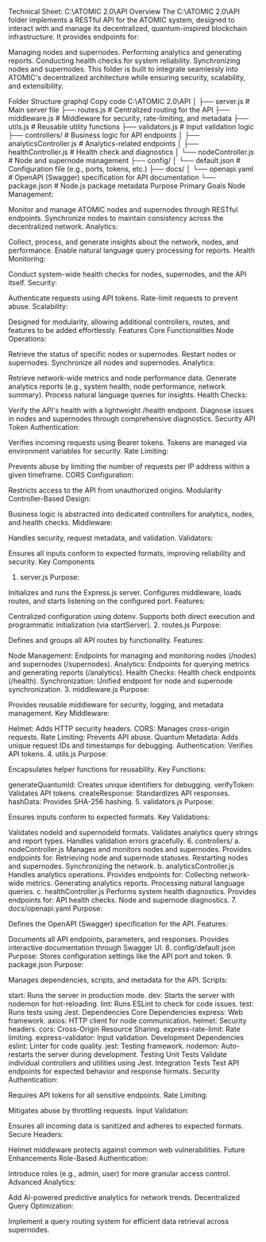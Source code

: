 Technical Sheet: C:\ATOMIC 2.0\API
Overview
The C:\ATOMIC 2.0\API folder implements a RESTful API for the ATOMIC system, designed to interact with and manage its decentralized, quantum-inspired blockchain infrastructure. It provides endpoints for:

Managing nodes and supernodes.
Performing analytics and generating reports.
Conducting health checks for system reliability.
Synchronizing nodes and supernodes.
This folder is built to integrate seamlessly into ATOMIC's decentralized architecture while ensuring security, scalability, and extensibility.

Folder Structure
graphql
Copy code
C:\ATOMIC 2.0\API
│
├── server.js                # Main server file
├── routes.js                # Centralized routing for the API
├── middleware.js            # Middleware for security, rate-limiting, and metadata
├── utils.js                 # Reusable utility functions
├── validators.js            # Input validation logic
├── controllers/             # Business logic for API endpoints
│   ├── analyticsController.js  # Analytics-related endpoints
│   ├── healthController.js     # Health check and diagnostics
│   └── nodeController.js       # Node and supernode management
├── config/
│   └── default.json          # Configuration file (e.g., ports, tokens, etc.)
├── docs/
│   └── openapi.yaml          # OpenAPI (Swagger) specification for API documentation
└── package.json             # Node.js package metadata
Purpose
Primary Goals
Node Management:

Monitor and manage ATOMIC nodes and supernodes through RESTful endpoints.
Synchronize nodes to maintain consistency across the decentralized network.
Analytics:

Collect, process, and generate insights about the network, nodes, and performance.
Enable natural language query processing for reports.
Health Monitoring:

Conduct system-wide health checks for nodes, supernodes, and the API itself.
Security:

Authenticate requests using API tokens.
Rate-limit requests to prevent abuse.
Scalability:

Designed for modularity, allowing additional controllers, routes, and features to be added effortlessly.
Features
Core Functionalities
Node Operations:

Retrieve the status of specific nodes or supernodes.
Restart nodes or supernodes.
Synchronize all nodes and supernodes.
Analytics:

Retrieve network-wide metrics and node performance data.
Generate analytics reports (e.g., system health, node performance, network summary).
Process natural language queries for insights.
Health Checks:

Verify the API's health with a lightweight /health endpoint.
Diagnose issues in nodes and supernodes through comprehensive diagnostics.
Security
API Token Authentication:

Verifies incoming requests using Bearer tokens.
Tokens are managed via environment variables for security.
Rate Limiting:

Prevents abuse by limiting the number of requests per IP address within a given timeframe.
CORS Configuration:

Restricts access to the API from unauthorized origins.
Modularity
Controller-Based Design:

Business logic is abstracted into dedicated controllers for analytics, nodes, and health checks.
Middleware:

Handles security, request metadata, and validation.
Validators:

Ensures all inputs conform to expected formats, improving reliability and security.
Key Components
1. server.js
Purpose:

Initializes and runs the Express.js server.
Configures middleware, loads routes, and starts listening on the configured port.
Features:

Centralized configuration using dotenv.
Supports both direct execution and programmatic initialization (via startServer).
2. routes.js
Purpose:

Defines and groups all API routes by functionality.
Features:

Node Management:
Endpoints for managing and monitoring nodes (/nodes) and supernodes (/supernodes).
Analytics:
Endpoints for querying metrics and generating reports (/analytics).
Health Checks:
Health check endpoints (/health).
Synchronization:
Unified endpoint for node and supernode synchronization.
3. middleware.js
Purpose:

Provides reusable middleware for security, logging, and metadata management.
Key Middleware:

Helmet: Adds HTTP security headers.
CORS: Manages cross-origin requests.
Rate Limiting: Prevents API abuse.
Quantum Metadata: Adds unique request IDs and timestamps for debugging.
Authentication: Verifies API tokens.
4. utils.js
Purpose:

Encapsulates helper functions for reusability.
Key Functions:

generateQuantumId: Creates unique identifiers for debugging.
verifyToken: Validates API tokens.
createResponse: Standardizes API responses.
hashData: Provides SHA-256 hashing.
5. validators.js
Purpose:

Ensures inputs conform to expected formats.
Key Validations:

Validates nodeId and supernodeId formats.
Validates analytics query strings and report types.
Handles validation errors gracefully.
6. controllers/
a. nodeController.js
Manages and monitors nodes and supernodes.
Provides endpoints for:
Retrieving node and supernode statuses.
Restarting nodes and supernodes.
Synchronizing the network.
b. analyticsController.js
Handles analytics operations.
Provides endpoints for:
Collecting network-wide metrics.
Generating analytics reports.
Processing natural language queries.
c. healthController.js
Performs system health diagnostics.
Provides endpoints for:
API health checks.
Node and supernode diagnostics.
7. docs/openapi.yaml
Purpose:

Defines the OpenAPI (Swagger) specification for the API.
Features:

Documents all API endpoints, parameters, and responses.
Provides interactive documentation through Swagger UI.
8. config/default.json
Purpose:
Stores configuration settings like the API port and token.
9. package.json
Purpose:

Manages dependencies, scripts, and metadata for the API.
Scripts:

start: Runs the server in production mode.
dev: Starts the server with nodemon for hot-reloading.
lint: Runs ESLint to check for code issues.
test: Runs tests using Jest.
Dependencies
Core Dependencies
express: Web framework.
axios: HTTP client for node communication.
helmet: Security headers.
cors: Cross-Origin Resource Sharing.
express-rate-limit: Rate limiting.
express-validator: Input validation.
Development Dependencies
eslint: Linter for code quality.
jest: Testing framework.
nodemon: Auto-restarts the server during development.
Testing
Unit Tests
Validate individual controllers and utilities using Jest.
Integration Tests
Test API endpoints for expected behavior and response formats.
Security
Authentication:

Requires API tokens for all sensitive endpoints.
Rate Limiting:

Mitigates abuse by throttling requests.
Input Validation:

Ensures all incoming data is sanitized and adheres to expected formats.
Secure Headers:

Helmet middleware protects against common web vulnerabilities.
Future Enhancements
Role-Based Authentication:

Introduce roles (e.g., admin, user) for more granular access control.
Advanced Analytics:

Add AI-powered predictive analytics for network trends.
Decentralized Query Optimization:

Implement a query routing system for efficient data retrieval across supernodes.
